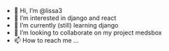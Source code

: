 - 👋 Hi, I’m @lissa3
- 👀 I’m interested in django and react
- 🌱 I’m currently (still) learning  django
- 💞️ I’m looking to collaborate on my project medsbox
- 📫 How to reach me ...

<!---
lissa3/lissa3 is a ✨ special ✨ repository because its `README.md` (this file) appears on your GitHub profile.
You can click the Preview link to take a look at your changes.
--->

